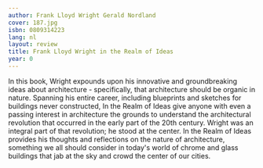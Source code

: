 ```yaml
---
author: Frank Lloyd Wright Gerald Nordland
cover: 187.jpg
isbn: 0809314223
lang: nl
layout: review
title: Frank Lloyd Wright in the Realm of Ideas
year: 0
---
```

In this book, Wright expounds upon his innovative and groundbreaking ideas about architecture - specifically, that architecture should be organic in nature.  Spanning his entire career, including blueprints and sketches for buildings never constructed, In the Realm of Ideas give anyone with even a passing interest in architecture the grounds to understand the architectural revolution that occurred in the early part of the 20th century.  Wright was an integral part of that revolution; he stood at the center.  In the Realm of Ideas provides his thoughts and reflections on the nature of architecture, something we all should consider in today's world of chrome and glass buildings that jab at the sky and crowd the center of our cities.
